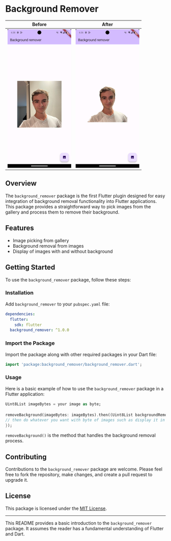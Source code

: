 # Background Remover


| Before                                                 | After
| ----------------------------------------------------- | ---------------------------------------------------- |
| <img src="./screenshot/before.png" width="200"/> | <img src="./screenshot/after.png" width="200"/>

## Overview
The `background_remover` package is the first Flutter plugin designed for easy integration of background removal functionality into Flutter applications. This package provides a straightforward way to pick images from the gallery and process them to remove their background.

## Features
- Image picking from gallery
- Background removal from images
- Display of images with and without background

## Getting Started
To use the `background_remover` package, follow these steps:

### Installation
Add `background_remover` to your `pubspec.yaml` file:

```yaml
dependencies:
  flutter:
    sdk: flutter
  background_remover: ^1.0.0
```

### Import the Package
Import the package along with other required packages in your Dart file:

```dart
import 'package:background_remover/background_remover.dart';
```

### Usage
Here is a basic example of how to use the `background_remover` package in a Flutter application:

```dart
Uint8List imageBytes = your image as byte;

removeBackground(imageBytes: imageBytes).then((Uint8List backgroundRemoveBytes) {
// then do whatever you want with byte of images such as display it in image.memory()..
});
```

`removeBackground()` is the method that handles the background removal process.

## Contributing
Contributions to the `background_remover` package are welcome. Please feel free to fork the repository, make changes, and create a pull request to upgrade it.

## License
This package is licensed under the [MIT License](LICENSE).

---

This README provides a basic introduction to the `background_remover` package. It assumes the reader has a fundamental understanding of Flutter and Dart.
